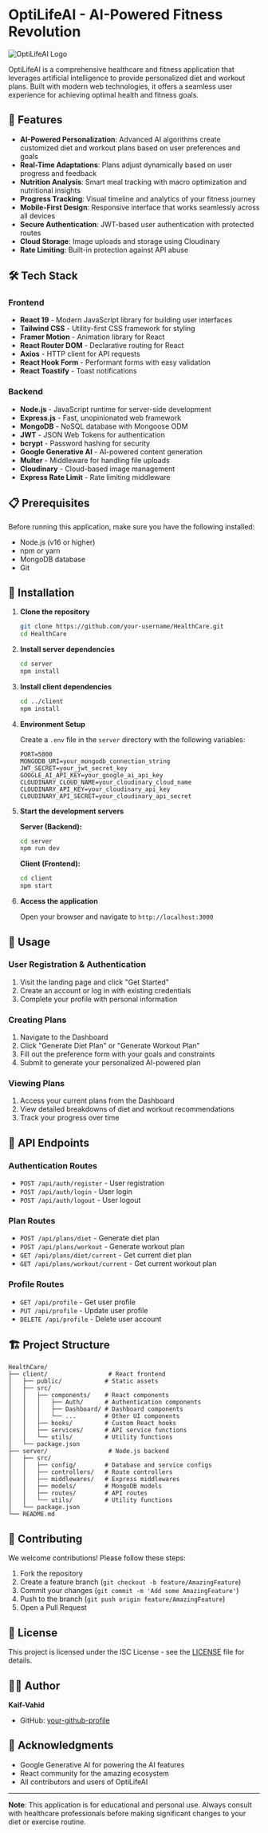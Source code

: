 # OptiLifeAI - AI-Powered Fitness Revolution

![OptiLifeAI Logo](client/public/images/logo.png)

OptiLifeAI is a comprehensive healthcare and fitness application that leverages artificial intelligence to provide personalized diet and workout plans. Built with modern web technologies, it offers a seamless user experience for achieving optimal health and fitness goals.

## 🚀 Features

- **AI-Powered Personalization**: Advanced AI algorithms create customized diet and workout plans based on user preferences and goals
- **Real-Time Adaptations**: Plans adjust dynamically based on user progress and feedback
- **Nutrition Analysis**: Smart meal tracking with macro optimization and nutritional insights
- **Progress Tracking**: Visual timeline and analytics of your fitness journey
- **Mobile-First Design**: Responsive interface that works seamlessly across all devices
- **Secure Authentication**: JWT-based user authentication with protected routes
- **Cloud Storage**: Image uploads and storage using Cloudinary
- **Rate Limiting**: Built-in protection against API abuse

## 🛠 Tech Stack

### Frontend

- **React 19** - Modern JavaScript library for building user interfaces
- **Tailwind CSS** - Utility-first CSS framework for styling
- **Framer Motion** - Animation library for React
- **React Router DOM** - Declarative routing for React
- **Axios** - HTTP client for API requests
- **React Hook Form** - Performant forms with easy validation
- **React Toastify** - Toast notifications

### Backend

- **Node.js** - JavaScript runtime for server-side development
- **Express.js** - Fast, unopinionated web framework
- **MongoDB** - NoSQL database with Mongoose ODM
- **JWT** - JSON Web Tokens for authentication
- **bcrypt** - Password hashing for security
- **Google Generative AI** - AI-powered content generation
- **Multer** - Middleware for handling file uploads
- **Cloudinary** - Cloud-based image management
- **Express Rate Limit** - Rate limiting middleware

## 📋 Prerequisites

Before running this application, make sure you have the following installed:

- Node.js (v16 or higher)
- npm or yarn
- MongoDB database
- Git

## 🔧 Installation

1. **Clone the repository**

   ```bash
   git clone https://github.com/your-username/HealthCare.git
   cd HealthCare
   ```

2. **Install server dependencies**

   ```bash
   cd server
   npm install
   ```

3. **Install client dependencies**

   ```bash
   cd ../client
   npm install
   ```

4. **Environment Setup**

   Create a `.env` file in the `server` directory with the following variables:

   ```env
   PORT=5000
   MONGODB_URI=your_mongodb_connection_string
   JWT_SECRET=your_jwt_secret_key
   GOOGLE_AI_API_KEY=your_google_ai_api_key
   CLOUDINARY_CLOUD_NAME=your_cloudinary_cloud_name
   CLOUDINARY_API_KEY=your_cloudinary_api_key
   CLOUDINARY_API_SECRET=your_cloudinary_api_secret
   ```

5. **Start the development servers**

   **Server (Backend):**

   ```bash
   cd server
   npm run dev
   ```

   **Client (Frontend):**

   ```bash
   cd client
   npm start
   ```

6. **Access the application**

   Open your browser and navigate to `http://localhost:3000`

## 📖 Usage

### User Registration & Authentication

1. Visit the landing page and click "Get Started"
2. Create an account or log in with existing credentials
3. Complete your profile with personal information

### Creating Plans

1. Navigate to the Dashboard
2. Click "Generate Diet Plan" or "Generate Workout Plan"
3. Fill out the preference form with your goals and constraints
4. Submit to generate your personalized AI-powered plan

### Viewing Plans

1. Access your current plans from the Dashboard
2. View detailed breakdowns of diet and workout recommendations
3. Track your progress over time

## 🔗 API Endpoints

### Authentication Routes

- `POST /api/auth/register` - User registration
- `POST /api/auth/login` - User login
- `POST /api/auth/logout` - User logout

### Plan Routes

- `POST /api/plans/diet` - Generate diet plan
- `POST /api/plans/workout` - Generate workout plan
- `GET /api/plans/diet/current` - Get current diet plan
- `GET /api/plans/workout/current` - Get current workout plan

### Profile Routes

- `GET /api/profile` - Get user profile
- `PUT /api/profile` - Update user profile
- `DELETE /api/profile` - Delete user account

## 🏗 Project Structure

```
HealthCare/
├── client/                 # React frontend
│   ├── public/            # Static assets
│   ├── src/
│   │   ├── components/    # React components
│   │   │   ├── Auth/      # Authentication components
│   │   │   ├── Dashboard/ # Dashboard components
│   │   │   └── ...        # Other UI components
│   │   ├── hooks/         # Custom React hooks
│   │   ├── services/      # API service functions
│   │   └── utils/         # Utility functions
│   └── package.json
├── server/                 # Node.js backend
│   ├── src/
│   │   ├── config/        # Database and service configs
│   │   ├── controllers/   # Route controllers
│   │   ├── middlewares/   # Express middlewares
│   │   ├── models/        # MongoDB models
│   │   ├── routes/        # API routes
│   │   └── utils/         # Utility functions
│   └── package.json
└── README.md
```

## 🤝 Contributing

We welcome contributions! Please follow these steps:

1. Fork the repository
2. Create a feature branch (`git checkout -b feature/AmazingFeature`)
3. Commit your changes (`git commit -m 'Add some AmazingFeature'`)
4. Push to the branch (`git push origin feature/AmazingFeature`)
5. Open a Pull Request

## 📄 License

This project is licensed under the ISC License - see the [LICENSE](LICENSE) file for details.

## 👨‍💻 Author

**Kaif-Vahid**

- GitHub: [your-github-profile](https://github.com/your-username)

## 🙏 Acknowledgments

- Google Generative AI for powering the AI features
- React community for the amazing ecosystem
- All contributors and users of OptiLifeAI

---

**Note**: This application is for educational and personal use. Always consult with healthcare professionals before making significant changes to your diet or exercise routine.
